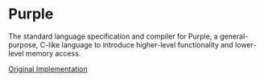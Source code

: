 # Purple

The standard language specification and compiler for Purple, a general-purpose, C-like language to introduce higher-level functionality and lower-level memory access.

[Original Implementation](https://github.com/CharlesAverill/purple_archive/)
